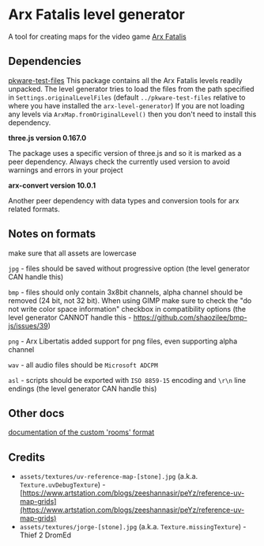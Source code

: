 # Arx Fatalis level generator

A tool for creating maps for the video game [Arx Fatalis](https://en.wikipedia.org/wiki/Arx_Fatalis)

## Dependencies

[pkware-test-files](https://github.com/arx-tools/pkware-test-files)
This package contains all the Arx Fatalis levels readily unpacked. The level generator tries to load the
files from the path specified in `Settings.originalLevelFiles` (default `../pkware-test-files`
relative to where you have installed the `arx-level-generator`) If you are not loading any levels via
`ArxMap.fromOriginalLevel()` then you don't need to install this dependency.

**three.js version 0.167.0**

The package uses a specific version of three.js and so it is marked as a peer dependency.
Always check the currently used version to avoid warnings and errors in your project

**arx-convert version 10.0.1**

Another peer dependency with data types and conversion tools for arx related formats.

## Notes on formats

make sure that all assets are lowercase

`jpg` - files should be saved without progressive option (the level generator CAN handle this)

`bmp` - files should only contain 3x8bit channels, alpha channel should be removed (24 bit, not
32 bit). When using GIMP make sure to check the "do not write color space information" checkbox in
compatibility options (the level generator CANNOT handle this - https://github.com/shaozilee/bmp-js/issues/39)

`png` - Arx Libertatis added support for png files, even supporting alpha channel

`wav` - all audio files should be `Microsoft ADCPM`

`asl` - scripts should be exported with `ISO 8859-15` encoding and `\r\n` line endings (the level
generator CAN handle this)

## Other docs

[documentation of the custom 'rooms' format](docs/rooms.md)

## Credits

- `assets/textures/uv-reference-map-[stone].jpg` (a.k.a. `Texture.uvDebugTexture`) - [https://www.artstation.com/blogs/zeeshannasir/peYz/reference-uv-map-grids](https://www.artstation.com/blogs/zeeshannasir/peYz/reference-uv-map-grids)
- `assets/textures/jorge-[stone].jpg` (a.k.a. `Texture.missingTexture`) - Thief 2 DromEd
